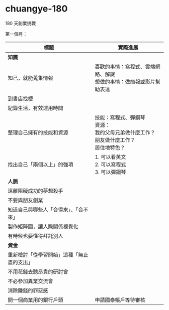 # chuangye-180
180 天創業挑戰

第一個月：

| 標題 | 實際進展 |
| --- | --- |
| **知識** |
| 知己，就能蒐集情報 | 喜歡的事情：寫程式、雲端網路、解謎<br>想做的事情：做簡報或影片幫助表達<br>|
| 到書店找梗 | |
| 紀錄生活，有效運用時間 | |
| 整理自己擁有的技能和資源 | 技能：寫程式、彈鋼琴<br>資源：<br>我的父母兄弟做什麼工作？<br>朋友做什麼工作？<br>居住地特色？<br>|
| 找出自己「兩個以上」的強項 | 1. 可以看英文<br>2. 可以寫程式<br>3. 可以彈鋼琴|
| **人脈** |
| 遠離阻礙成功的夢想殺手 | |
| 不要與朋友創業 ||
| 知道自己與哪些人「合得來」、「合不來」 ||
| 製作矩陣圖，讓人際關係視覺化 ||
| 有時候也要懂得拜託別人 | |
| **資金** |
| 重新檢討「從學習開始」這種「無止盡的支出」 ||
| 不用花錢去聽昂貴的研討會 ||
| 不必參加異業交流會 ||
| 消除賺錢的罪惡感 ||
| 開一個商業用的銀行戶頭 | 申請國泰帳戶等待審核 |
